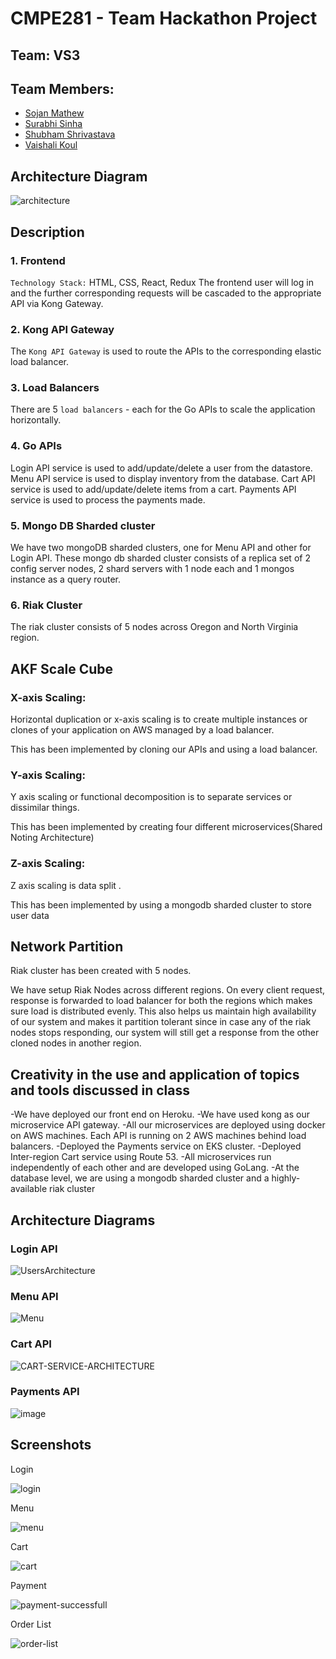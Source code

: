 # CMPE281 - Team Hackathon Project

## Team: VS3

## Team Members:

- [Sojan Mathew](https://github.com/sojanmatt)
- [Surabhi Sinha](https://github.com/surabhisinha31)
- [Shubham Shrivastava](https://github.com/shrivastavshubham34)
- [Vaishali Koul](https://github.com/Vaishalik07)

## Architecture Diagram

![architecture](/architecture.png)

## Description

### 1. Frontend

`Technology Stack:` HTML, CSS, React, Redux
The frontend user will log in and the further corresponding requests will be cascaded to the appropriate API via Kong Gateway.

### 2. Kong API Gateway

The ```Kong API Gateway``` is used to route the APIs to the corresponding elastic load balancer.

### 3. Load Balancers

There are 5 ```load balancers``` - each for the Go APIs to scale the application horizontally.

### 4. Go APIs

Login API service is used to add/update/delete a user from the datastore.
Menu API service is used to display inventory from the database.
Cart API service is used to add/update/delete items from a cart.
Payments API service is used to process the payments made.

### 5.  Mongo DB Sharded cluster

We have two mongoDB sharded clusters, one for Menu API and other for Login API. These mongo db sharded cluster consists of a replica set of 2 config server nodes, 2 shard servers with 1 node each and 1 mongos instance as a query router. 

### 6. Riak Cluster

The riak cluster consists of 5 nodes across Oregon and North Virginia region.

## AKF Scale Cube

### X-axis Scaling:

Horizontal duplication or x-axis scaling is to create multiple instances or clones of your application on AWS managed by a load balancer.

This has been implemented by cloning our APIs and using a load balancer.

### Y-axis Scaling:

Y axis scaling or functional decomposition is to separate services or dissimilar things.

This has been implemented by creating four different microservices(Shared Noting Architecture) 

### Z-axis Scaling:

Z axis scaling is data split .

This has been implemented by using a mongodb sharded cluster to store user data

## Network Partition

Riak cluster has been created with 5 nodes. 

We have setup Riak Nodes across different regions. On every client request, response is forwarded to load balancer for both the regions which makes sure load is distributed evenly. This also helps us maintain high availability of our system and makes it partition tolerant since in case any of the riak nodes stops responding, our system will still get a response from the other cloned nodes in another region.

## Creativity in the use and application of topics and tools discussed in class

-We have deployed our front end on Heroku.
-We have used kong as our microservice API gateway.
-All our microservices are deployed using docker on AWS machines. Each API is running on 2 AWS machines behind load balancers.
-Deployed the Payments service on EKS cluster.
-Deployed Inter-region Cart service using Route 53.
-All microservices run independently of each other and are developed using GoLang.
-At the database level, we are using a mongodb sharded cluster and a highly-available riak cluster

## Architecture Diagrams

### Login API
![UsersArchitecture](https://user-images.githubusercontent.com/13406071/57174572-c6215880-6df5-11e9-9616-d4b59374c3e4.png)

### Menu API
![Menu](https://user-images.githubusercontent.com/13406071/57174602-2e703a00-6df6-11e9-8f41-c185c8bacb38.png)

### Cart API
![CART-SERVICE-ARCHITECTURE](https://user-images.githubusercontent.com/13406071/57174389-f1567880-6df2-11e9-953d-ba41b9182303.png)

### Payments API
![image](https://user-images.githubusercontent.com/42900784/57173318-ae8ca480-6de2-11e9-8722-6f1daead1aff.png)

## Screenshots

Login

![login](https://user-images.githubusercontent.com/13406071/57174907-6e392080-6dfa-11e9-9775-bd874fc1a880.jpeg)

Menu

![menu](https://user-images.githubusercontent.com/13406071/57174923-78f3b580-6dfa-11e9-86e7-a0774b5f8a52.jpeg)

Cart

![cart](https://user-images.githubusercontent.com/13406071/57174926-8ad55880-6dfa-11e9-8b80-816edfeb5566.jpeg)

Payment

![payment-successfull](https://user-images.githubusercontent.com/13406071/57174928-9759b100-6dfa-11e9-92c7-13be2ac4a7e7.jpeg)

Order List

![order-list](https://user-images.githubusercontent.com/13406071/57174934-a50f3680-6dfa-11e9-9570-8ee937f9ff61.jpeg)